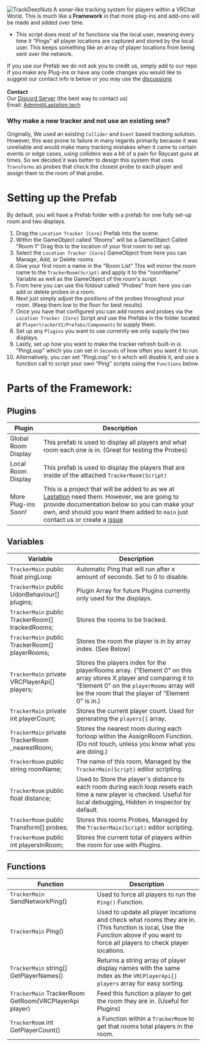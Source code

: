 
![TrackDeezNuts](playertracker.png)
A sonar-like tracking system for players within a VRChat World.
This is much like a **Framework** in that more plug-ins and add-ons will be made and added over time.

- This script does most of its functions via the local user, meaning every time it "Pings" all player locations are captured and stored by the local user. This keeps something like an array of player locations from being sent over the network.

If you use our Prefab we do not ask you to credit us, simply add to our repo if you make any Plug-ins or have any code changes you would like to suggest our contact info is below or you may use the [discussions](https://github.com/LastationVRChat/Lastation-Player-Tracker/discussions)
<br>
<br>
**Contact**
<br> Our [Discord Server](https://discord.gg/lastation) (the best way to contact us)
<br> Email: Admin@Lastation.tech


### Why make a new tracker and not use an existing one?
Originally, We used an existing `Collider` and `Event` based tracking solution. However, this was prone to failure in many regards primarily because it was unreliable and would make many tracking mistakes when it came to certain events or edge cases, using colliders was a bit of a pain for Raycast guns at times. So we decided it was better to design this system that uses `Transforms` as probes that check the closest probe to each player and assign them to the room of that probe.

# Setting up the Prefab
By default, you will have a Prefab folder with a prefab for one fully set-up room and two displays.
1. Drag the `Location Tracker [Core]` Prefab into the scene.
2. Within the GameObject called "Rooms" will be a GameObject Called "Room 1" Drag this to the location of your first room to set up.
3. Select the `Location Tracker [Core]` GameObject from here you can Manage, Add, or Delete rooms.
4. Give your first room a name in the "Room List" This will mirror the room name to the `TrackerRoom(Script)` and apply it to the "roomName" Variable as well as the GameObject of the room's script.
5. From here you can use the foldout called "Probes" from here you can add or delete probes in a room.
6. Next just simply adjust the positions of the probes throughout your room. (Keep them low to the floor for best results)
7. Once you have that configured you can add rooms and probes via the `Location Tracker [Core]` Script and use the Prefabs in the folder located at `PlayertrackerV2/Prefabs/Components` to supply them.
8. Set up any `Plugins` you want to use currently we only supply the two displays.
9. Lastly, set up how you want to make the tracker refresh built-in is "PingLoop" which you can set in `Seconds` of how often you want it to run.
9. Alternatively, you can set "PingLoop" to `0` which will disable it, and use a function call to script your own "Ping" scripts using the `Functions` below.



# Parts of the Framework:

## Plugins

| Plugin       | Description                                                                                                                                                                                                                                                                                                                                                |
|----------------|------------------------------------------------------------------------------------------------------------------------------------------------------------------------------------------------------------------------------------------------------------------------------------------------------------------------------------------------------------|
| Global Room Display | This prefab is used to display all players and what room each one is in. (Great for testing the Probes)                                                                                                                                                                                                                                                                            |
| Local Room Display | This prefab is used to display the players that are inside of the attached `TrackerRoom(Script)`                                                                                                                                                                                                                                                                                                                        |
| More Plug-ins Soon!  | This is a project that will be added to as we at [Lastation](https://discord.gg/lastation) need them. However, we are going to provide documentation below so you can make your own, and should you want them added to `main` just contact us or create a [issue](https://github.com/LastationVRChat/Lastation-Player-Tracker/issues)                                                                                                                                                                                        |

## Variables

| Variable       | Description                                                                                                                                                                                                                                                                                                                                                |
|----------------|------------------------------------------------------------------------------------------------------------------------------------------------------------------------------------------------------------------------------------------------------------------------------------------------------------------------------------------------------------|
| `TrackerMain` public float pingLoop | Automatic Ping that will run after x amount of seconds. Set to 0 to disable. |
| `TrackerMain` public UdonBehaviour[] plugins; | Plugin Array for future Plugins currently only used for the displays. |
| `TrackerMain` public TrackerRoom[] trackedRooms; | Stores the rooms to be tracked. |
| `TrackerMain` public TrackerRoom[] playerRooms; | Stores the room the player is in by array index. (See Below) |
| `TrackerMain` private VRCPlayerApi[] players; | Stores the players index for the playerRooms array. ("Element 0" on this array stores X player and comparing it to "Element 0" on the `playerRooms` array will be the room that the player of "Element 0" is in.) |
| `TrackerMain` private int playerCount; | Stores the current player count. Used for generating the `players[]` array. |
| `TrackerMain` private TrackerRoom _nearestRoom; | Stores the nearest room during each forloop within the AssignRoom Function. (Do not touch, unless you know what you are doing.) |
| `TrackerRoom` public string roomName; | The name of this room, Managed by the `TrackerMain(Script)` editor scripting. |
| `TrackerRoom` public float distance; | Used to Store the player's distance to each room during each loop resets each time a new player is checked. Useful for local debugging, Hidden in inspector by default. |
| `TrackerRoom` public Transform[] probes; | Stores this rooms Probes, Managed by the `TrackerMain(Script)` editor scripting. |
| `TrackerRoom` public int playersInRoom; | Stores the current total of players within the room for use with Plugins. |

## Functions

| Function       | Description                                                                                                                                                                                                                                                                                                                                                |
|----------------|------------------------------------------------------------------------------------------------------------------------------------------------------------------------------------------------------------------------------------------------------------------------------------------------------------------------------------------------------------|
| `TrackerMain` SendNetworkPing() | Used to force all players to run the `Ping()` Function. |
| `TrackerMain` Ping() | Used to update all player locations and check what rooms they are in. (This function is local, Use the Function above if you want to force all players to check player locations. |
| `TrackerMain` string[] GetPlayerNames() | Returns a string array of player display names with the same index as the `VRCPlayerApi[] players` array for easy sorting. |
| `TrackerMain` TrackerRoom GetRoom(VRCPlayerApi player) | Feed this function a player to get the room they are in. (Useful for Plugins) |
| `TrackerRoom` int GetPlayerCount() | a Function within a `TrackerRoom` to get that rooms total players in the room. |
